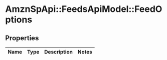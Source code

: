 # AmznSpApi::FeedsApiModel::FeedOptions

## Properties
Name | Type | Description | Notes
------------ | ------------- | ------------- | -------------

